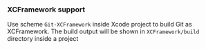 ### XCFramework support
Use scheme `Git-XCFramework` inside Xcode project to build Git as XCFramework. The build output will be shown in `XCFramework/build` directory inside a project